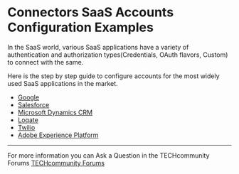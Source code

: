 # Connectors SaaS Accounts Configuration Examples

In the SaaS world, various SaaS applications have a variety of authentication and authorization types(Credentials, OAuth flavors, Custom) to connect with the same.

Here is the step by step guide to configure accounts for the most widely used SaaS applications in the market.

* [Google](./Google)
* [Salesforce](./Salesforce)
* [Microsoft Dynamics CRM](./Microsoft%20Dynamics%20CRM)
* [Loqate](./Loqate)
* [Twilio](./Twilio)
* [Adobe Experience Platform](./Adobe%20Experience%20Platform)

_______________________________
For more information you can Ask a Question in the TECHcommunity Forums [TECHcommunity Forums](https://tech.forums.softwareag.com/techjforum/forums/list.page?product=integration-cloud)



